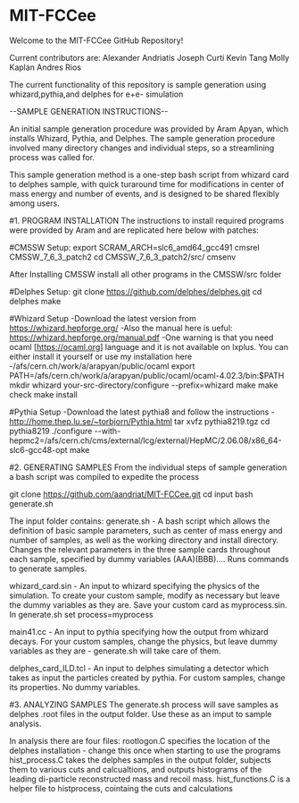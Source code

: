 # MIT-FCCee

Welcome to the MIT-FCCee GitHub Repository!

Current contributors are:
Alexander Andriatis
Joseph Curti
Kevin Tang
Molly Kaplan
Andres Rios

The current functionality of this repository is sample generation using whizard,pythia,and delphes for e+e- simulation


--SAMPLE GENERATION INSTRUCTIONS--

An initial sample generation procedure was provided by Aram Apyan, which installs Whizard, Pythia, and Delphes.
The sample generation procedure involved many directory changes and individual steps, so a streamlining process was called for.

This sample generation method is a one-step bash script from whizard card to delphes sample, with quick turaround time for modifications in center of mass energy and number of events, and is designed to be shared flexibly among users. 


#1. PROGRAM INSTALLATION
The instructions to install required programs were provided by Aram and are replicated here below with patches:

#CMSSW Setup:
export SCRAM_ARCH=slc6_amd64_gcc491
cmsrel CMSSW_7_6_3_patch2
cd CMSSW_7_6_3_patch2/src/
cmsenv

After Installing CMSSW install all other programs in the CMSSW/src folder

#Delphes Setup:
git clone https://github.com/delphes/delphes.git
cd delphes
make

#Whizard Setup
-Download the latest version from https://whizard.hepforge.org/
-Also the manual here is ueful: https://whizard.hepforge.org/manual.pdf
-One warning is that you need ocaml [https://ocaml.org] language and it is not available on lxplus. You can either install it yourself or use my installation here
-/afs/cern.ch/work/a/arapyan/public/ocaml
export PATH=/afs/cern.ch/work/a/arapyan/public/ocaml/ocaml-4.02.3/bin:$PATH
mkdir whizard
your-src-directory/configure --prefix=whizard
make
make check
make install


#Pythia Setup
-Download the latest pythia8 and follow the instructions
-http://home.thep.lu.se/~torbjorn/Pythia.html
tar xvfz pythia8219.tgz
cd pythia8219
./configure --with-hepmc2=/afs/cern.ch/cms/external/lcg/external/HepMC/2.06.08/x86_64-slc6-gcc48-opt
make

#2. GENERATING SAMPLES
From the individual steps of sample generation a bash script was compiled to expedite the process

git clone https://github.com/aandriat/MIT-FCCee.git
cd input
bash generate.sh

The input folder contains:
generate.sh - A bash script which allows the definition of basic sample parameters, such as center of mass energy and number of samples, as well as the working directory and install directory. Changes the relevant parameters in the three sample cards throughout each sample, specified by dummy variables (AAA)(BBB).... Runs commands to generate samples.

whizard_card.sin - An input to whizard specifying the physics of the simulation. To create your custom sample, modify as necessary but leave the dummy variables as they are. Save your custom card as myprocess.sin. In generate.sh set process=myprocess

main41.cc - An input to pythia specifying how the output from whizard decays. For your custom samples, change the physics, but leave dummy variables as they are - generate.sh will take care of them.

delphes_card_ILD.tcl - An input to delphes simulating a detector which takes as input the particles created by pythia. For custom samples, change its properties. No dummy variables.


#3. ANALYZING SAMPLES
The generate.sh process will save samples as delphes .root files in the output folder. Use these as an imput to sample analysis.

In analysis there are four files:
rootlogon.C specifies the location of the delphes installation - change this once when starting to use the programs
hist_process.C takes the delphes samples in the output folder, subjects them to various cuts and calcualtions, and outputs histograms of the leading di-particle reconstructed mass and recoil mass.
hist_functions.C is a helper file to histprocess, cointaing the cuts and calculations
